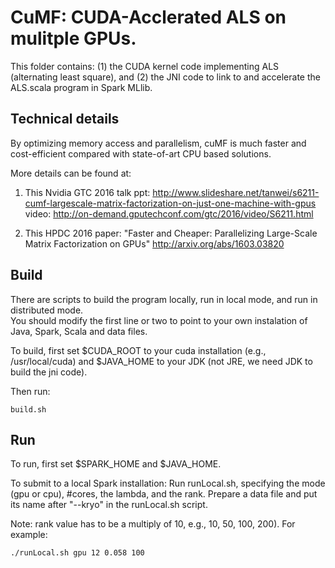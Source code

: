 # CuMF: CUDA-Acclerated ALS on mulitple GPUs. 

This folder contains:
(1) the CUDA kernel code implementing ALS (alternating least square), and 
(2) the JNI code to link to and accelerate the ALS.scala program in Spark MLlib.

## Technical details
By optimizing memory access and parallelism, cuMF is much faster and cost-efficient compared with state-of-art CPU based solutions. 

More details can be found at:
1) This Nvidia GTC 2016 talk
ppt:
<http://www.slideshare.net/tanwei/s6211-cumf-largescale-matrix-factorization-on-just-one-machine-with-gpus>
video:
<http://on-demand.gputechconf.com/gtc/2016/video/S6211.html>

2) This HPDC 2016 paper: "Faster and Cheaper: Parallelizing Large-Scale Matrix Factorization on GPUs"
<http://arxiv.org/abs/1603.03820>

## Build
There are scripts to build the program locally, run in local mode, and run in distributed mode.  
You should modify the first line or two to point to your own instalation of Java, Spark, Scala and data files.

To build, first set $CUDA_ROOT to your cuda installation (e.g., /usr/local/cuda) and $JAVA_HOME to your JDK (not JRE, we need JDK to build the jni code).

Then run:

	build.sh


## Run

To run, first set $SPARK_HOME and $JAVA_HOME. 

To submit to a local Spark installation:
Run runLocal.sh, specifying the mode (gpu or cpu), #cores, the lambda, and the rank. Prepare a data file and put its name after "--kryo" in the runLocal.sh script.

Note: rank value has to be a multiply of 10, e.g., 10, 50, 100, 200). For example:

	./runLocal.sh gpu 12 0.058 100
